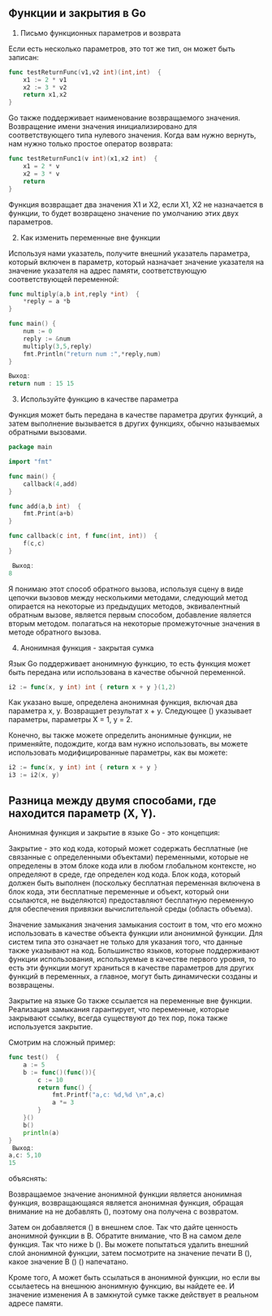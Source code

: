 ## Функции и закрытия в Go

1.  Письмо функционных параметров и возврата

Если есть несколько параметров, это тот же тип, он может быть записан:

```go
func testReturnFunc(v1,v2 int)(int,int)  {
	x1 := 2 * v1
	x2 := 3 * v2
	return x1,x2
}

```

Go также поддерживает наименование возвращаемого значения. Возвращение имени значения инициализировано для соответствующего типа нулевого значения. Когда вам нужно вернуть, нам нужно только простое оператор возврата:

```go
func testReturnFunc1(v int)(x1,x2 int)  {
	x1 = 2 * v
	x2 = 3 * v
	return
}

```

Функция возвращает два значения X1 и X2, если X1, X2 не назначается в функции, то будет возвращено значение по умолчанию этих двух параметров.

2.  Как изменить переменные вне функции

Используя нами указатель, получите внешний указатель параметра, который включен в параметр, который назначает значение указателя на значение указателя на адрес памяти, соответствующую соответствующей переменной:

```go
func multiply(a,b int,reply *int)  {
	*reply = a *b
}

func main() {
	num := 0
	reply := &num
	multiply(3,5,reply)
	fmt.Println("return num :",*reply,num)
}

Выход:
return num : 15 15

```

3.  Используйте функцию в качестве параметра

Функция может быть передана в качестве параметра других функций, а затем выполнение вызывается в других функциях, обычно называемых обратными вызовами.

```go
package main

import "fmt"

func main() {
	callback(4,add)
}

func add(a,b int)  {
	fmt.Print(a+b)
}

func callback(c int, f func(int, int))  {
	f(c,c)
}

 Выход:
8

```

Я понимаю этот способ обратного вызова, используя сцену в виде цепочки вызовов между несколькими методами, следующий метод опирается на некоторые из предыдущих методов, эквивалентный обратным вызове, является первым способом, добавление является вторым методом. полагаться на некоторые промежуточные значения в методе обратного вызова.

4.  Анонимная функция - закрытая сумка

Язык Go поддерживает анонимную функцию, то есть функция может быть передана или использована в качестве обычной переменной.

```go
i2 := func(x, y int) int { return x + y }(1,2)

```

Как указано выше, определена анонимная функция, включая два параметра x, y. Возвращает результат x + y. Следующее () указывает параметры, параметры X = 1, y = 2.

Конечно, вы также можете определить анонимные функции, не применяйте, подождите, когда вам нужно использовать, вы можете использовать модифицированные параметры, как вы можете:

```go
i2 := func(x, y int) int { return x + y }
i3 := i2(x, y)

```

## Разница между двумя способами, где находится параметр (X, Y).

Анонимная функция и закрытие в языке Go - это концепция:

Закрытие - это код кода, который может содержать бесплатные (не связанные с определенными объектами) переменными, которые не определены в этом блоке кода или в любом глобальном контексте, но определяют в среде, где определен код кода. Блок кода, который должен быть выполнен (поскольку бесплатная переменная включена в блок кода, эти бесплатные переменные и объект, который они ссылаются, не выделяются) предоставляют бесплатную переменную для обеспечения привязки вычислительной среды (область объема).

Значение замыкания значения замыкания состоит в том, что его можно использовать в качестве объекта функции или анонимной функции. Для систем типа это означает не только для указания того, что данные также указывают на код. Большинство языков, которые поддерживают функции использования, используемые в качестве первого уровня, то есть эти функции могут храниться в качестве параметров для других функций в переменных, а главное, могут быть динамически созданы и возвращены.

Закрытие на языке Go также ссылается на переменные вне функции. Реализация замыкания гарантирует, что переменные, которые закрывают ссылку, всегда существуют до тех пор, пока также используется закрытие.

Смотрим на сложный пример:

```go
func test()  {
	a := 5
	b := func()(func()){
		c := 10
		return func() {
			fmt.Printf("a,c: %d,%d \n",a,c)
			a *= 3
		}
	}()
	b()
	println(a)
}
 Выход:
a,c: 5,10
15

```

объяснять:

Возвращаемое значение анонимной функции является анонимная функция, возвращающаяся является анонимная функция, обращая внимание на не добавлять (), поэтому она получена с возвратом.

Затем он добавляется () в внешнем слое. Так что дайте ценность анонимной функции в B. Обратите внимание, что B на самом деле функция. Так что ниже b (). Вы можете попытаться удалить внешний слой анонимной функции, затем посмотрите на значение печати B (), какое значение B () () напечатано.

Кроме того, A может быть ссылаться в анонимной функции, но если вы ссылаетесь на внешнюю анонимную функцию, вы найдете ее. И значение изменения A в замкнутой сумке также действует в реальном адресе памяти.
